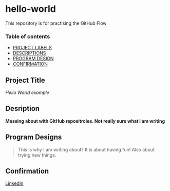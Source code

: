 # hello-world
This repository is for practising the GitHub Flow

### Table of contents

- [PROJECT LABELS](#Project-Labels)
- [DESCRIPTIONS](#Descriptions)
- [PROGRAM DESIGN](#Program-Design)
- [CONFIRMATION](#Confirmation)

## Project Title

*Hello World example*

## Desription

**Messing about with GitHub repositroies. Not really sure what I am writing**

## Program Designs

> This is why I am writing about?
> It is about having fun!
> Also about trying new things.

## Confirmation

[LinkedIn](www.linkedin.com/in/michael-w-roper)

